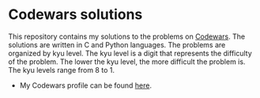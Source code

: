 # Codewars solutions

This repository contains my solutions to the problems on [Codewars](https://www.codewars.com/). The solutions are written in C and Python languages. The problems are organized by kyu level. The kyu level is a digit that represents the difficulty of the problem. The lower the kyu level, the more difficult the problem is. The kyu levels range from 8 to 1. 

- My Codewars profile can be found [here](https://www.codewars.com/users/letsticia).